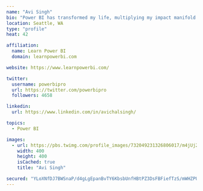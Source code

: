 ```yaml
---
name: "Avi Singh"
bio: "Power BI has transformed my life, multiplying my impact manifold. Now I am on a mission to spread the word and share the knowledge"
location: Seattle, WA
type: "profile"
heat: 42

affiliation:
  name: Learn Power BI
  domain: learnpowerbi.com

website: https://www.learnpowerbi.com/

twitter:
  username: powerbipro
  url: https://twitter.com/powerbipro
  followers: 4658

linkedin:
  url: https://www.linkedin.com/in/avichalsingh/

topics:
  - Power BI

images:
  - url: https://pbs.twimg.com/profile_images/732049231326806017/m4jUj2Lu_400x400.jpg
    width: 400
    height: 400
    isCached: true
    title: "Avi Singh"

secured: "YLoXNfDJ7BWSnaP/d4gLgEpanBvTY6KbsbUnfHBtPZ3DsFBFiefTzS/mWHZPUE0EENfG7u02FCTaUClz46kpvvqtCA228WKDm12Hf/BKvmYgQWiVXXic2SjZmWDoKkwbrUW3sekNmAVV2KffrBoG8yOK4r/g5HHbMzDYuUo49e0f+JEqQhF/K4/Zigqizt7lbOOCurjIplS2fa6PO149IWp6D+Kj1nyLP7e4r0tTcl62TYGhIXHG72C/BPEkZh/8I5SdZN0BPZDVCpQOT+/7Bge9Mw1Tnm7KFeI7VrD93+2N8I0gFmyvd4KLRajlMakQ4cF7/+p0Ul7nviyoz0i8HU32vEfoHXh9mY2VsQJ73l9thZ2R3/H8pWVuuYaKqCNrL4/uMyacSx6hdz9QOV1nYR2FbArELWUMDbrJmzHvjN8=;V9JR+EtCv77dr9trdoMPFg=="
---
```


